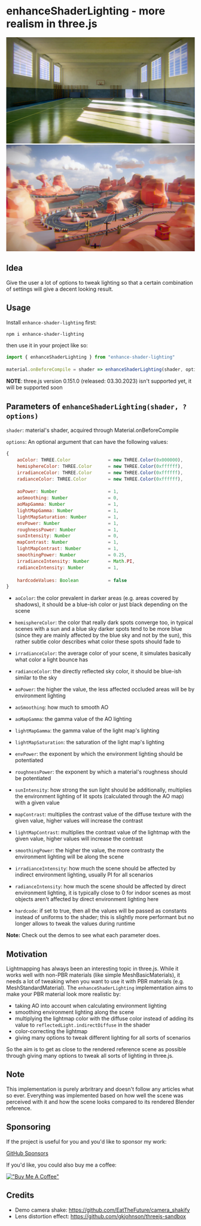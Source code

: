 # enhanceShaderLighting - more realism in three.js

[<img src="https://raw.githubusercontent.com/0beqz/enhance-shader-lighting/main/example/public/screenshots/gym.webp">](https://enhance-shader-lighting.vercel.app/?scene=gym)
[<img src="https://raw.githubusercontent.com/0beqz/enhance-shader-lighting/main/example/public/screenshots/desert.webp">](https://enhance-shader-lighting.vercel.app/?scene=desert)
<br/>

## Idea

Give the user a lot of options to tweak lighting so that
a certain combination of settings will give a decent looking result.

## Usage

Install `enhance-shader-lighting` first:

```shell
npm i enhance-shader-lighting
```

then use it in your project like so:

```javascript
import { enhanceShaderLighting } from "enhance-shader-lighting"

material.onBeforeCompile = shader => enhanceShaderLighting(shader, options)
```

**NOTE**: three.js version 0.151.0 (released: 03.30.2023) isn't supported yet, it will be supported soon

## Parameters of `enhanceShaderLighting(shader, ?options)`

`shader`: material's shader, acquired through Material.onBeforeCompile

`options`: An optional argument that can have the following values:

```javascript
{
    aoColor: THREE.Color              = new THREE.Color(0x000000),
    hemisphereColor: THREE.Color      = new THREE.Color(0xffffff),
    irradianceColor: THREE.Color      = new THREE.Color(0xffffff),
    radianceColor: THREE.Color        = new THREE.Color(0xffffff),

    aoPower: Number                   = 1,
    aoSmoothing: Number               = 0,
    aoMapGamma: Number                = 1,
    lightMapGamma: Number             = 1,
    lightMapSaturation: Number        = 1,
    envPower: Number                  = 1,
    roughnessPower: Number            = 1,
    sunIntensity: Number              = 0,
    mapContrast: Number               = 1,
    lightMapContrast: Number          = 1,
    smoothingPower: Number            = 0.25,
    irradianceIntensity: Number       = Math.PI,
    radianceIntensity: Number         = 1,

    hardcodeValues: Boolean           = false
}
```

- `aoColor`: the color prevalent in darker areas (e.g. areas covered by shadows), it should be a blue-ish color or just black depending on the scene

- `hemisphereColor`: the color that really dark spots converge too, in typical scenes with a sun and a blue sky darker spots tend to be more blue (since they are mainly affected by the blue sky and not by the sun), this rather subtle color describes what color these spots should fade to

- `irradianceColor`: the average color of your scene, it simulates basically what color a light bounce has

- `radianceColor`: the directly reflected sky color, it should be blue-ish similar to the sky

- `aoPower`: the higher the value, the less affected occluded areas will be by environment lighting

- `aoSmoothing`: how much to smooth AO

- `aoMapGamma`: the gamma value of the AO lighting

- `lightMapGamma`: the gamma value of the light map's lighting

- `lightMapSaturation`: the saturation of the light map's lighting

- `envPower`: the exponent by which the environment lighting should be potentiated

- `roughnessPower`: the exponent by which a material's roughness should be potentiated

- `sunIntensity`: how strong the sun light should be additionally, multiplies the environment lighting of lit spots (calculated through the AO map) with a given value

- `mapContrast`: multiplies the contrast value of the diffuse texture with the given value, higher values will increase the contrast

- `lightMapContrast`: multiplies the contrast value of the lightmap with the given value, higher values will increase the contrast

- `smoothingPower`: the higher the value, the more contrasty the environment lighting will be along the scene

- `irradianceIntensity`: how much the scene should be affected by indirect environment lighting, usually PI for all scenarios

- `radianceIntensity`: how much the scene should be affected by direct environment lighting, it is typically close to 0 for indoor scenes as most objects aren't affected by direct environment lighting here

- `hardcode`: if set to true, then all the values will be passed as constants instead of uniforms to the shader; this is slightly more performant but no longer allows to tweak the values during runtime

**Note:** Check out the demos to see what each parameter does.

## Motivation

Lightmapping has always been an interesting topic in three.js.
While it works well with non-PBR materials (like simple MeshBasicMaterials), it needs a lot of tweaking when you want to use
it with PBR materials (e.g. MeshStandardMaterial). The `enhanceShaderLighting` implementation aims to make your PBR material look more realistic by:

- taking AO into account when calculating environment lighting
- smoothing environment lighting along the scene
- multiplying the lightmap color with the diffuse color instead of adding its value to `reflectedLight.indirectDiffuse` in the shader
- color-correcting the lightmap
- giving many options to tweak different lighting for all sorts of scenarios

So the aim is to get as close to the rendered reference scene as possible through giving many options to
tweak all sorts of lighting in three.js.

## Note

This implementation is purely arbritrary and doesn't follow any articles what so ever. Everything was implemented based on how well the scene was perceived with it and how the scene looks compared to its rendered Blender reference.

## Sponsoring

If the project is useful for you and you'd like to sponsor my work:

[GitHub Sponsors](https://github.com/sponsors/0beqz)

If you'd like, you could also buy me a coffee:

[!["Buy Me A Coffee"](https://www.buymeacoffee.com/assets/img/custom_images/orange_img.png)](https://www.buymeacoffee.com/0beqz)

## Credits

- Demo camera shake: https://github.com/EatTheFuture/camera_shakify
- Lens distortion effect: https://github.com/gkjohnson/threejs-sandbox
